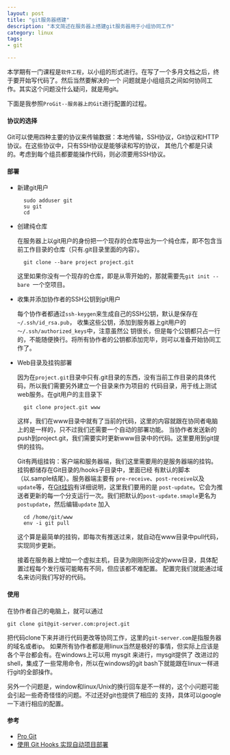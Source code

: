```yaml
---
layout: post
title: "git服务器搭建"
description: "本文简述在服务器上搭建git服务器用于小组协同工作"
category: linux
tags:
- git

---
```


本学期有一门课程是`软件工程`，以小组的形式进行。在写了一个多月文档之后，终于要开始写代码了。然后当然要解决的一个
问题就是小组组员之间如何协同工作。其实这个问题没什么疑问，就是用git。

下面是我参照`ProGit--服务器上的Git`进行配置的过程。

#### 协议的选择
Git可以使用四种主要的协议来传输数据：本地传输，SSH协议，Git协议和HTTP协议。在这些协议中，只有SSH协议是能够读和写的协议，
其他几个都是只读的。考虑到每个组员都要能操作代码，则必须要用SSH协议。

#### 部署
- 新建git用户
	
		sudo adduser git
		su git
		cd 

- 创建纯仓库

	在服务器上以git用户的身份把一个现存的仓库导出为一个纯仓库，即不包含当前工作目录的仓库（只有.git目录里面的内容）。

		git clone --bare project project.git

	这里如果你没有一个现存的仓库，即是从零开始的，那就需要先`git init --bare `一个空项目。

- 收集并添加协作者的SSH公钥到git用户

	每个协作者都通过`ssh-keygen`来生成自己的SSH公钥，默认是保存在`~/.ssh/id_rsa.pub`，
	收集这些公钥，添加到服务器上git用户的`～/.ssh/authorized_keys`中，注意虽然公
	钥很长，但是每个公钥都只占一行的，不能随便换行。将所有协作者的公钥都添加完毕，则可以准备开始协同工作了。

- Web目录及挂钩部署
	
	因为在`project.git`目录中只有.git目录的东西，没有当前工作目录的具体代码，所以我们需要另外建立一个目录来作为项目的
	代码目录，用于线上测试web服务。在git用户的主目录下

		git clone project.git www

	这样，我们在www目录中就有了当前的代码，这里的内容就跟在协同者电脑上的是一样的，只不过我们还需要一个自动的部署功能。
	当协作者发送新的push到project.git，我们需要实时更新www目录中的代码。这里要用到git提供的挂钩。
	
	Git有两组挂钩：客户端和服务器端，我们这里需要用的是服务器端的挂钩。挂钩都储存在Git目录的/hooks子目录中，里面已经
	有默认的脚本（以.sample结尾）。服务器端主要有 `pre-receive`、`post-receive`以及`update`等，在[Git挂钩](http://git-scm.com/book/zh/%E8%87%AA%E5%AE%9A%E4%B9%89-Git-Git%E6%8C%82%E9%92%A9)有详细说明，这里我们要用的是
	`post-update`。它会为推送者更新的每一个分支运行一次。我们把默认的`post-update.smaple`更名为`postupdate`，然后编辑`update`
	加入

		cd /home/git/www
		env -i git pull

	这个算是最简单的挂钩，即每次有推送过来，就自动在www目录中pull代码，实现同步更新。

	接着在服务器上增加一个虚拟主机，目录为刚刚所设定的www目录，具体配置过程每个发行版可能略有不同，但应该都不难配置。
	配置完我们就能通过域名来访问我们写好的代码。

#### 使用
在协作者自己的电脑上，就可以通过
	
	git clone git@git-server.com:project.git 

把代码clone下来并进行代码更改等协同工作，这里的`git-server.com`是指服务器的域名或者ip。
如果所有协作者都是用linux当然是极好的事情，但实际上应该是各个平台都会有。在windows上可以用 mysgit 来进行，mysgit提供了
改进过的shell，集成了一些常用命令，所以在windows的git bash下就能跟在linux一样进行git的全部操作。

另外一个问题是，window和linux/Unix的换行回车是不一样的，这个小问题可能会引起一些奇奇怪怪的问题。不过还好git也提供了相应的
支持，具体可以google一下进行相应的配置。

#### 参考
- [Pro Git](http://git-scm.com/book/zh)
- [使用 Git Hooks 实现自动项目部署](http://icyleaf.com/2012/03/apps-auto-deploy-with-git) 
